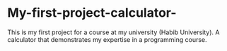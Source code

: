# My-first-project-calculator-
This is my first project for a course at my university (Habib University). A calculator that demonstrates my expertise in a programming course. 
